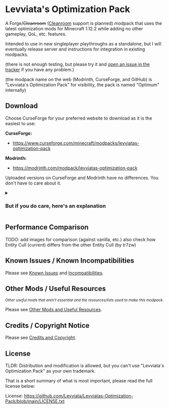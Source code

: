 # Levviata's Optimization Pack
A Forge/~~Cleanroom~~ ([Cleanroom](https://discord.com/invite/f2K4aSpG4F) support is planned) modpack
that uses the latest optimization mods for Minecraft 1.12.2 while adding no other gameplay,
QoL, etc. features.

Intended to use in new singleplayer playthroughs as a standalone,
but I will eventually release server and instructions for integration in existing modpacks.

(there is not enough testing,
but please try it
and [open an issue in the tracker](https://github.com/Levviata/Levviatas-Optimization-Pack/issues)
if you have any problem.)

(the modpack name on the web (Modrinth, CurseForge, and GitHub) is "Levviata's Optimization Pack" for visibility,
the pack is named "Optimum" internally)

## Download
Choose CurseForge for your preferred website to download as it is the easiest to use:

**CurseForge:** 
- https://www.curseforge.com/minecraft/modpacks/levviatas-optimization-pack

**Modrinth:**
- https://modrinth.com/modpack/levviatas-optimization-pack

Uploaded versions on CurseForge and Modrinth have no differences. You don't have to care about it.

<details>
  <summary><h3>But if you do care, here's an explanation</h3></summary>
  
----
The only difference that "matters"
is that the modpack version on Modrinth uses [File Director](https://modrinth.com/mod/filedirector) to download these mods:

- [Entity Culling](https://www.curseforge.com/minecraft/mc-mods/entity-culling)
- [Nothirium](https://www.curseforge.com/minecraft/mc-mods/nothirium)
- [RenderLib](https://www.curseforge.com/minecraft/mc-mods/renderlib)
- [Multithreaded Noise](https://www.curseforge.com/minecraft/mc-mods/multithreaded-noise)

There is currently no other way to bundle those mods with the [Modrinth] modpack.

This is because of:

- Mods might not be on CurseForge or Modrinth or vice versa.
- Distribution permissions are different from CurseForge to Modrinth and vice versa.
- Some mods have restrictive licenses which do not allow distribution.

</details>

## Performance Comparison
TODO: add images for comparison (against vanilla, etc.)
also check how Entity Cull (current) differs from the other Entity Cull (by tr7zw)

## Known Issues / Known Incompatibilities
Please see [Known Issues](https://github.com/Levviata/Levviatas-Optimization-Pack/blob/main/Documentation/KNOWN_ISSUES.md) 
and [Incompatibilities](https://github.com/Levviata/Levviatas-Optimization-Pack/blob/main/Documentation/INCOMPATIBILITIES.md).

## Other Mods / Useful Resources
<sub>_Other useful mods that aren't essential and the resources/lists used to make this modpack._</sub>

Please see [Other Mods and Useful Resources](https://github.com/Levviata/Levviatas-Optimization-Pack/blob/main/Documentation/RESOURCES.md).

## Credits / Copyright Notice
Please see [Credits and Copyright](https://github.com/Levviata/Levviatas-Optimization-Pack/blob/main/Documentation/CREDITS.md).

## License
TLDR: Distribution and modification is allowed, but you can't use "Levviata's Optimization Pack" as your own trademark.

That is a short summary of what is most important, please read the full license below:

License: https://github.com/Levviata/Levviatas-Optimization-Pack/blob/main/LICENSE.txt

